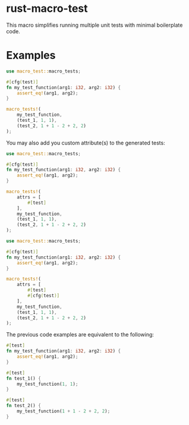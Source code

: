 # rust-macro-test
This macro simplifies running multiple unit tests with minimal boilerplate code.

# Examples
```rust
use macro_test::macro_tests;

#[cfg(test)]
fn my_test_function(arg1: i32, arg2: i32) {
    assert_eq!(arg1, arg2);
}

macro_tests!(
    my_test_function,
    (test_1, 1, 1),
    (test_2, 1 + 1 - 2 + 2, 2)
);
```

You may also add you custom attribute(s) to the generated tests:

```rust
use macro_test::macro_tests;

#[cfg(test)]
fn my_test_function(arg1: i32, arg2: i32) {
    assert_eq!(arg1, arg2);
}

macro_tests!(
    attrs = [
        #[test]
    ],
    my_test_function,
    (test_1, 1, 1),
    (test_2, 1 + 1 - 2 + 2, 2)
);
```

```rust
use macro_test::macro_tests;

#[cfg(test)]
fn my_test_function(arg1: i32, arg2: i32) {
    assert_eq!(arg1, arg2);
}

macro_tests!(
    attrs = [
        #[test]
        #[cfg(test)]
    ],
    my_test_function,
    (test_1, 1, 1),
    (test_2, 1 + 1 - 2 + 2, 2)
);
```

The previous code examples are equivalent to the following:
```rust
#[test]
fn my_test_function(arg1: i32, arg2: i32) {
    assert_eq!(arg1, arg2);
}

#[test]
fn test_1() {
    my_test_function(1, 1);
}

#[test]
fn test_2() {
    my_test_function(1 + 1 - 2 + 2, 2);
}
```
